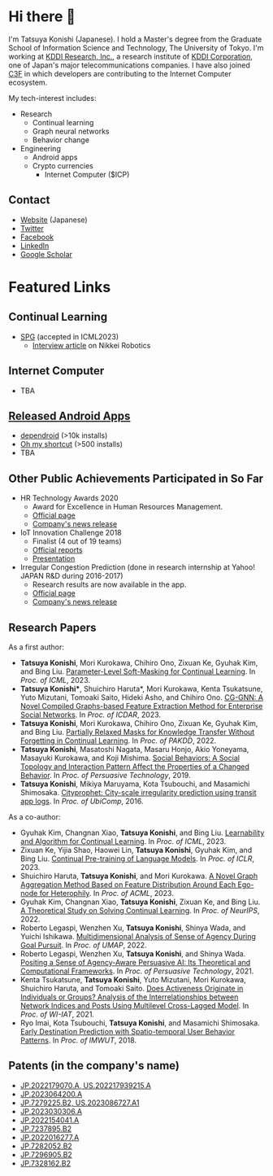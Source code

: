 # Hi there 🙌

I'm Tatsuya Konishi (Japanese). I hold a Master's degree from the Graduate School of Information Science and Technology, The University of Tokyo.
I'm working at [KDDI Research, Inc.](https://www.kddi-research.jp/english), a research institute of [KDDI Corporation](https://www.kddi.com/english/), one of Japan's major telecommunications companies.
I have also joined [C3F](https://www.c3f-iu-university.com/) in which developers are contributing to the Internet Computer ecosystem.

My tech-interest includes:

- Research
  - Continual learning
  - Graph neural networks
  - Behavior change
- Engineering
  - Android apps
  - Crypto currencies
    - Internet Computer ($ICP)

## Contact

- [Website](https://ukaznil.com) (Japanese)
- [Twitter](https://twitter.com/ukaznil)
- [Facebook](https://www.facebook.com/ukaznil)
- [LinkedIn](https://www.linkedin.com/in/ukaznil/)
- [Google Scholar](https://scholar.google.com/citations?user=tx15SxoAAAAJ)

# Featured Links

## Continual Learning

- [SPG](https://github.com/UIC-Liu-Lab/spg) (accepted in ICML2023)
  - [Interview article](https://xtech.nikkei.com/atcl/nxt/mag/rob/18/012600001/00132/) on Nikkei Robotics

## Internet Computer

- TBA

## [Released Android Apps](https://play.google.com/store/apps/developer?id=ukaznil)

- [dependroid](https://play.google.com/store/apps/details?id=com.zienoc.dependroid) (>10k installs)
- [Oh my shortcut](https://play.google.com/store/apps/details?id=com.zienoc.oh_my_shortcut) (>500 installs)
- TBA

## Other Public Achievements Participated in So Far

- HR Technology Awards 2020
  - Award for Excellence in Human Resources Management.
  - [Official page](https://www.hrpro.co.jp/hrtech_award.php)
  - [Company's news release](https://news.kddi.com/kddi/corporate/newsrelease/2020/09/10/4670.html)
- IoT Innovation Challenge 2018
  - Finalist (4 out of 19 teams)
  - [Official reports](https://innovation-challenge.biz/2018final/)
  - [Presentation](https://1aa2690e-8342-43ea-9374-c7fa5ba79efc.filesusr.com/ugd/47cbf7_352249e4d6a146c5a62946c7745f309b.pdf)
- Irregular Congestion Prediction (done in research internship at Yahoo! JAPAN R&D during 2016-2017)
  - Research results are now available in the app.
  - [Official page](https://blog-transit.yahoo.co.jp/congestion/pc_congestion.html)
  - [Company's news release](https://blog-transit.yahoo.co.jp/column/congestion_01.html)

## Research Papers

As a first author:

- **Tatsuya Konishi**, Mori Kurokawa, Chihiro Ono, Zixuan Ke, Gyuhak Kim, and Bing Liu. [Parameter-Level Soft-Masking for Continual Learning](https://proceedings.mlr.press/v202/konishi23a.html). In _Proc. of ICML_, 2023.
- **Tatsuya Konishi&ast;**, Shuichiro Haruta&ast;, Mori Kurokawa, Kenta Tsukatsune, Yuto Mizutani, Tomoaki Saito, Hideki Asho, and Chihiro Ono. [CG-GNN: A Novel Compiled Graphs-based Feature Extraction Method for Enterprise Social Networks](https://dl.acm.org/doi/abs/10.1145/3592571.3592976). In _Proc. of ICDAR_, 2023.
- **Tatsuya Konishi**, Mori Kurokawa, Chihiro Ono, Zixuan Ke, Gyuhak Kim, and Bing Liu. [Partially Relaxed Masks for Knowledge Transfer Without Forgetting in Continual Learning](https://dl.acm.org/doi/abs/10.1007/978-3-031-05933-9_29). In _Proc. of PAKDD_, 2022.
- **Tatsuya Konishi**, Masatoshi Nagata, Masaru Honjo, Akio Yoneyama, Masayuki Kurokawa, and Koji Mishima. [Social Behaviors: A Social Topology and Interaction Pattern Affect the Properties of a Changed Behavior](https://link.springer.com/chapter/10.1007/978-3-030-17287-9_25). In _Proc. of Persuasive Technology_, 2019.
- **Tatsuya Konishi**, Mikiya Maruyama, Kota Tsubouchi, and Masamichi Shimosaka. [Cityprophet: City-scale irregularity prediction using transit app logs](https://dl.acm.org/doi/10.1145/2971648.2971718). In _Proc. of UbiComp_, 2016.

As a co-author:

- Gyuhak Kim, Changnan Xiao, **Tatsuya Konishi**, and Bing Liu. [Learnability and Algorithm for Continual Learning](https://proceedings.mlr.press/v202/kim23x.html). In _Proc. of ICML_, 2023.
- Zixuan Ke, Yijia Shao, Haowei Lin, **Tatsuya Konishi**, Gyuhak Kim, and Bing Liu. [Continual Pre-training of Language Models](https://arxiv.org/abs/2302.03241). In _Proc. of ICLR_, 2023.
- Shuichiro Haruta, **Tatsuya Konishi**, and Mori Kurokawa. [A Novel Graph Aggregation Method Based on Feature Distribution Around Each Ego-node for Heterophily](https://proceedings.mlr.press/v189/haruta23a.html). In _Proc. of ACML_, 2023.
- Gyuhak Kim, Changnan Xiao, **Tatsuya Konishi**, Zixuan Ke, and Bing Liu. [A Theoretical Study on Solving Continual Learning](https://proceedings.neurips.cc/paper_files/paper/2022/hash/20f44da80080d76bbc35bca0027f14e6-Abstract-Conference.html). In _Proc. of NeurIPS_, 2022.
- Roberto Legaspi, Wenzhen Xu, **Tatsuya Konishi**, Shinya Wada, and Yuichi Ishikawa. [Multidimensional Analysis of Sense of Agency During Goal Pursuit](https://dl.acm.org/doi/10.1145/3503252.3531303). In _Proc. of UMAP_, 2022.
- Roberto Legaspi, Wenzhen Xu, **Tatsuya Konishi**, and Shinya Wada. [Positing a Sense of Agency-Aware Persuasive AI: Its Theoretical and Computational Frameworks](https://link.springer.com/chapter/10.1007/978-3-030-79460-6_1). In _Proc. of Persuasive Technology_, 2021.
- Kenta Tsukatsune, **Tatsuya Konishi**, Yuto Mizutani, Mori Kurokawa, Shuichiro Haruta, and Tomoaki Saito. [Does Activeness Originate in Individuals or Groups? Analysis of the Interrelationships between Network Indices and Posts Using Multilevel Cross-Lagged Model](https://dl.acm.org/doi/10.1145/3498851.3498939). In _Proc. of WI-IAT_, 2021.
- Ryo Imai, Kota Tsubouchi, **Tatsuya Konishi**, and Masamichi Shimosaka. [Early Destination Prediction with Spatio-temporal User Behavior Patterns](https://dl.acm.org/doi/abs/10.1145/3161197). In _Proc. of IMWUT_, 2018.

## Patents (in the company's name)

- [JP.2022179070.A, US.202217939215.A](https://www.j-platpat.inpit.go.jp/c1801/PU/JP-2024-037650/11/ja)
- [JP.2023064200.A](https://www.j-platpat.inpit.go.jp/c1801/PU/JP-2023-064200/11/ja)
- [JP.7279225.B2, US.2023086727.A1](https://www.j-platpat.inpit.go.jp/c1801/PU/JP-7279225/15/ja)
- [JP.2023030306.A](https://www.j-platpat.inpit.go.jp/c1801/PU/JP-2023-030306/11/ja)
- [JP.2022154041.A](https://www.j-platpat.inpit.go.jp/c1801/PU/JP-2022-154041/11/ja)
- [JP.7237895.B2](https://www.j-platpat.inpit.go.jp/c1801/PU/JP-7237895/15/ja)
- [JP.2022016277.A](https://www.j-platpat.inpit.go.jp/c1801/PU/JP-2022-016277/11/ja)
- [JP.7282052.B2](https://www.j-platpat.inpit.go.jp/c1801/PU/JP-7282052/15/ja)
- [JP.7296905.B2](https://www.j-platpat.inpit.go.jp/c1801/PU/JP-7296905/15/ja)
- [JP.7328162.B2](https://www.j-platpat.inpit.go.jp/c1801/PU/JP-2021-125013/11/ja)
